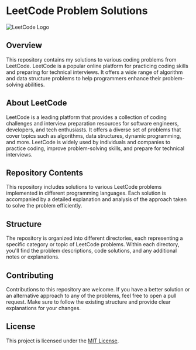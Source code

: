 # LeetCode Problem Solutions

![LeetCode Logo](https://upload.wikimedia.org/wikipedia/commons/0/0a/LeetCode_Logo_black_with_text.svg)

## Overview
This repository contains my solutions to various coding problems from LeetCode. LeetCode is a popular online platform for practicing coding skills and preparing for technical interviews. It offers a wide range of algorithm and data structure problems to help programmers enhance their problem-solving abilities.

## About LeetCode
LeetCode is a leading platform that provides a collection of coding challenges and interview preparation resources for software engineers, developers, and tech enthusiasts. It offers a diverse set of problems that cover topics such as algorithms, data structures, dynamic programming, and more. LeetCode is widely used by individuals and companies to practice coding, improve problem-solving skills, and prepare for technical interviews.

## Repository Contents
This repository includes solutions to various LeetCode problems implemented in different programming languages. Each solution is accompanied by a detailed explanation and analysis of the approach taken to solve the problem efficiently.

## Structure
The repository is organized into different directories, each representing a specific category or topic of LeetCode problems. Within each directory, you'll find the problem descriptions, code solutions, and any additional notes or explanations.

## Contributing
Contributions to this repository are welcome. If you have a better solution or an alternative approach to any of the problems, feel free to open a pull request. Make sure to follow the existing structure and provide clear explanations for your changes.

## License
This project is licensed under the [MIT License](LICENSE).
